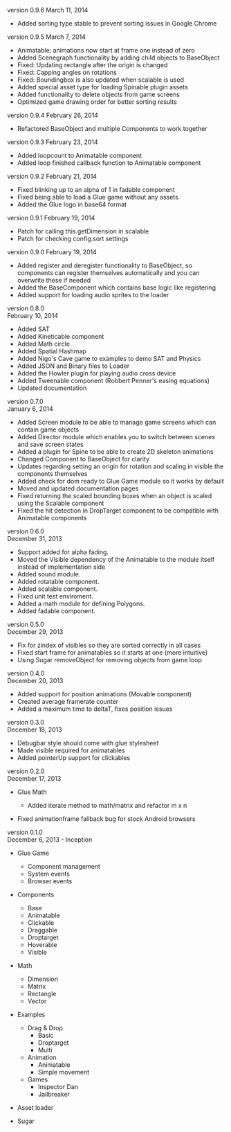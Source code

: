 version 0.9.6
March 11, 2014

- Added sorting type stable to prevent sorting issues in Google Chrome

version 0.9.5
March 7, 2014

- Animatable: animations now start at frame one instead of zero
- Added Scenegraph functionality by adding child objects to BaseObject
- Fixed: Updating rectangle after the origin is changed
- Fixed: Capping angles on rotations
- Fixed: Boundingbox is also updated when scalable is used
- Added special asset type for loading Spinable plugin assets
- Added functionality to delete objects from game screens
- Optimized game drawing order for better sorting results

version 0.9.4
February 26, 2014

- Refactored BaseObject and multiple Components to work together

version 0.9.3
February 23, 2014

- Added loopcount to Animatable component
- Added loop finished callback function to Animatable component

version 0.9.2
February 21, 2014

- Fixed blinking up to an alpha of 1 in fadable component
- Fixed being able to load a Glue game without any assets
- Added the Glue logo in base64 format

version 0.9.1
February 19, 2014

- Patch for calling this.getDimension in scalable
- Patch for checking config.sort settings

version 0.9.0 
February 19, 2014

- Added register and deregister functionality to BaseObject, so components can register themselves automatically and you can overwrite these if needed
- Added the BaseComponent which contains base logic like registering
- Added support for loading audio sprites to the loader

version 0.8.0  
February 10, 2014

- Added SAT
- Added Kineticable component
- Added Math circle
- Added Spatial Hashmap
- Added Nigo's Cave game to examples to demo SAT and Physics
- Added JSON and Binary files to Loader
- Added the Howler plugin for playing audio cross device
- Added Tweenable component (Robbert Penner's easing equations)
- Updated documentation

version 0.7.0  
January 6, 2014

- Added Screen module to be able to manage game screens which can contain game objects
- Added Director module which enables you to switch between scenes and save screen states
- Added a plugin for Spine to be able to create 2D skeleton animations
- Changed Component to BaseObject for clarity
- Updates regarding setting an origin for rotation and scaling in visible the components themselves
- Added check for dom ready to Glue Game module so it works by default
- Moved and updated documentation pages
- Fixed returning the scaled bounding boxes when an object is scaled using the Scalable component
- Fixed the hit detection in DropTarget component to be compatible with Animatable components

version 0.6.0  
December 31, 2013

- Support added for alpha fading.
- Moved the Visible dependency of the Animatable to the module itself instead of implementation side
- Added sound module.
- Added rotatable component.
- Added scalable component.
- Fixed unit test enviroment.
- Added a math module for defining Polygons.
- Added fadable component.

version 0.5.0  
December 29, 2013

- Fix for zindex of visibles so they are sorted correctly in all cases
- Fixed start frame for animatables so it starts at one (more intuitive)
- Using Sugar removeObject for removing objects from game loop

version 0.4.0  
December 20, 2013

- Added support for position animations (Movable component)
- Created average framerate counter
- Added a maximum time to deltaT, fixes position issues

version 0.3.0  
December 18, 2013

- Debugbar style should come with glue stylesheet
- Made visible required for animatables
- Added pointerUp support for clickables

version 0.2.0  
December 17, 2013

- Glue Math
  - Added iterate method to math/matrix and refactor m x n

- Fixed animationframe fallback bug for stock Android browsers

version 0.1.0    
December 6, 2013 - Inception

- Glue Game
  - Component management
  - System events
  - Browser events

- Components
  - Base
  - Animatable
  - Clickable
  - Draggable
  - Droptarget
  - Hoverable
  - Visible

- Math
  - Dimension
  - Matrix
  - Rectangle
  - Vector

- Examples
  - Drag & Drop
    - Basic
    - Droptarget
    - Multi
  - Animation
    - Animatable
    - Simple movement
  - Games
    - Inspector Dan
    - Jailbreaker

- Asset loader
- Sugar